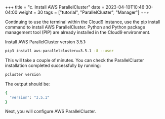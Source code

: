 +++
title = "c. Install AWS ParallelCluster"
date = 2023-04-10T10:46:30-04:00
weight = 30
tags = ["tutorial", "ParallelCluster", "Manager"]
+++

Continuing to use the terminal within the Cloud9 instance, use the pip install command to install AWS ParallelCluster. Python and Python package management tool (PIP) are already installed in the Cloud9 environment.
 

Install AWS ParallelCluster version 3.5.1:

```bash
pip3 install aws-parallelcluster==3.5.1 -U --user
```

This will take a couple of minutes. You can check the ParallelCluster installation completed successfully by running: 

```bash
pcluster version
```

The output should be:
```bash
{
  "version": "3.5.1"
}
```

Next, you will configure AWS ParallelCluster.